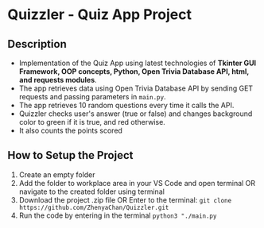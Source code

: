 # Quizzler - Quiz App Project

## Description
- Implementation of the Quiz App using latest technologies of <strong>Tkinter GUI Framework, OOP concepts, Python, Open Trivia Database API, html, and requests modules</strong>.
- The app retrieves data using Open Trivia Database API by sending GET requests  and passing parameters in `main.py`.
- The app retrieves 10 random questions every time it calls the API.
- Quizzler checks user's answer (true or false) and changes background color to green if it is true, and red otherwise.
- It also counts the points scored

## How to Setup the Project
1. Create an empty folder
2. Add the folder to workplace area in your VS Code and open terminal OR navigate to the created folder using terminal
3. Download the project .zip file OR Enter to the terminal:
   `git clone https://github.com/ZhenyaChan/Quizzler.git`
4. Run the code by entering in the terminal `python3 "./main.py`

